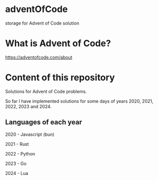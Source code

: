 # adventOfCode
storage for Advent of Code solution

# What is Advent of Code?
https://adventofcode.com/about

# Content of this repository
Solutions for Advent of Code problems. 

So far I have implemented solutions for some days of years 2020, 2021, 2022, 2023 and 2024.

## Languages of each year

2020 - Javascript (bun)

2021 - Rust

2022 - Python

2023 - Go

2024 - Lua
